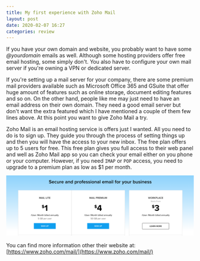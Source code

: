 ```yaml
---
title: My first experience with Zoho Mail
layout: post
date: 2020-02-07 16:27
categories: review
---
```


If you have your own domain and website, you probably want to have some _@yourdomain_ emails as well. Although some hosting providers offer free email hosting, some simply don't. You also have to configure your own mail server if you're owning a VPN or dedicated server.

If you're setting up a mail server for your company, there are some premium mail providers available such as Microsoft Office 365 and GSuite that offer huge amount of features such as online storage, document editing features and so on. On the other hand, people like me may just need to have an email address on their own domain. They need a good email server but don't want the extra featured which I have mentioned a couple of them few lines above. At this point you want to give Zoho Mail a try.

Zoho Mail is an email hosting service is offers just I wanted. All you need to do is to sign up. They guide you through the process of setting things up and then you will have the access to your new inbox. The free plan offers up to 5 users for free. This free plan gives you full access to their web panel and well as Zoho Mail app so you can check your email either on you phone or your computer. However, if you need `IMAP` or `POP` access, you need to upgrade to a premium plan as low as \$1 per month.

![Zoho Mail subscription plans](/assets/images/zoho-mail-plans.png)

You can find more information other their website at: [https://www.zoho.com/mail/](https://www.zoho.com/mail/)
